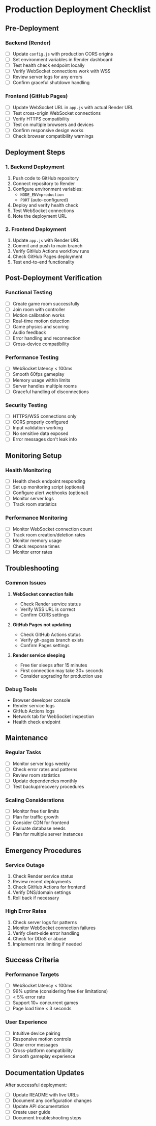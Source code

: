 # Production Deployment Checklist

## Pre-Deployment

### Backend (Render)
- [ ] Update `config.js` with production CORS origins
- [ ] Set environment variables in Render dashboard
- [ ] Test health check endpoint locally
- [ ] Verify WebSocket connections work with WSS
- [ ] Review server logs for any errors
- [ ] Confirm graceful shutdown handling

### Frontend (GitHub Pages)
- [ ] Update WebSocket URL in `app.js` with actual Render URL
- [ ] Test cross-origin WebSocket connections
- [ ] Verify HTTPS compatibility
- [ ] Test on multiple browsers and devices
- [ ] Confirm responsive design works
- [ ] Check browser compatibility warnings

## Deployment Steps

### 1. Backend Deployment
1. Push code to GitHub repository
2. Connect repository to Render
3. Configure environment variables:
   - `NODE_ENV=production`
   - `PORT` (auto-configured)
4. Deploy and verify health check
5. Test WebSocket connections
6. Note the deployment URL

### 2. Frontend Deployment
1. Update `app.js` with Render URL
2. Commit and push to main branch
3. Verify GitHub Actions workflow runs
4. Check GitHub Pages deployment
5. Test end-to-end functionality

## Post-Deployment Verification

### Functional Testing
- [ ] Create game room successfully
- [ ] Join room with controller
- [ ] Motion calibration works
- [ ] Real-time motion detection
- [ ] Game physics and scoring
- [ ] Audio feedback
- [ ] Error handling and reconnection
- [ ] Cross-device compatibility

### Performance Testing
- [ ] WebSocket latency < 100ms
- [ ] Smooth 60fps gameplay
- [ ] Memory usage within limits
- [ ] Server handles multiple rooms
- [ ] Graceful handling of disconnections

### Security Testing
- [ ] HTTPS/WSS connections only
- [ ] CORS properly configured
- [ ] Input validation working
- [ ] No sensitive data exposed
- [ ] Error messages don't leak info

## Monitoring Setup

### Health Monitoring
- [ ] Health check endpoint responding
- [ ] Set up monitoring script (optional)
- [ ] Configure alert webhooks (optional)
- [ ] Monitor server logs
- [ ] Track room statistics

### Performance Monitoring
- [ ] Monitor WebSocket connection count
- [ ] Track room creation/deletion rates
- [ ] Monitor memory usage
- [ ] Check response times
- [ ] Monitor error rates

## Troubleshooting

### Common Issues
1. **WebSocket connection fails**
   - Check Render service status
   - Verify WSS URL is correct
   - Confirm CORS settings

2. **GitHub Pages not updating**
   - Check GitHub Actions status
   - Verify gh-pages branch exists
   - Confirm Pages settings

3. **Render service sleeping**
   - Free tier sleeps after 15 minutes
   - First connection may take 30+ seconds
   - Consider upgrading for production use

### Debug Tools
- Browser developer console
- Render service logs
- GitHub Actions logs
- Network tab for WebSocket inspection
- Health check endpoint

## Maintenance

### Regular Tasks
- [ ] Monitor server logs weekly
- [ ] Check error rates and patterns
- [ ] Review room statistics
- [ ] Update dependencies monthly
- [ ] Test backup/recovery procedures

### Scaling Considerations
- [ ] Monitor free tier limits
- [ ] Plan for traffic growth
- [ ] Consider CDN for frontend
- [ ] Evaluate database needs
- [ ] Plan for multiple server instances

## Emergency Procedures

### Service Outage
1. Check Render service status
2. Review recent deployments
3. Check GitHub Actions for frontend
4. Verify DNS/domain settings
5. Roll back if necessary

### High Error Rates
1. Check server logs for patterns
2. Monitor WebSocket connection failures
3. Verify client-side error handling
4. Check for DDoS or abuse
5. Implement rate limiting if needed

## Success Criteria

### Performance Targets
- [ ] WebSocket latency < 100ms
- [ ] 99% uptime (considering free tier limitations)
- [ ] < 5% error rate
- [ ] Support 10+ concurrent games
- [ ] Page load time < 3 seconds

### User Experience
- [ ] Intuitive device pairing
- [ ] Responsive motion controls
- [ ] Clear error messages
- [ ] Cross-platform compatibility
- [ ] Smooth gameplay experience

## Documentation Updates

After successful deployment:
- [ ] Update README with live URLs
- [ ] Document any configuration changes
- [ ] Update API documentation
- [ ] Create user guide
- [ ] Document troubleshooting steps